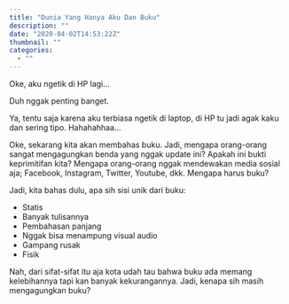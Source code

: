 ```yaml
---
title: "Dunia Yang Hanya Aku Dan Buku"
description: ""
date: "2020-04-02T14:53:22Z"
thumbnail: ""
categories:
  - ""
---
```


Oke, aku ngetik di HP lagi...

Duh nggak penting banget.

Ya, tentu saja karena aku terbiasa ngetik di laptop, di HP tu jadi agak kaku dan sering tipo. Hahahahhaa...

Oke, sekarang kita akan membahas buku. Jadi, mengapa orang-orang sangat mengagungkan benda yang nggak update ini? Apakah ini bukti keprimitifan kita? Mengapa orang-orang nggak mendewakan media sosial aja; Facebook, Instagram, Twitter, Youtube, dkk. Mengapa harus buku?

Jadi, kita bahas dulu, apa sih sisi unik dari buku:

- Statis
- Banyak tulisannya
- Pembahasan panjang
- Nggak bisa menampung visual audio
- Gampang rusak
- Fisik

Nah, dari sifat-sifat itu aja kota udah tau bahwa buku ada memang kelebihannya tapi kan banyak kekurangannya. Jadi, kenapa sih masih mengagungkan buku?